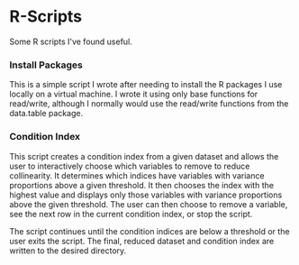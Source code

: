 # R-Scripts
Some R scripts I've found useful.

### Install Packages
This is a simple script I wrote after needing to install the R packages I use locally on a virtual machine.  I wrote it using only base functions for read/write, although I normally would use the read/write functions from the data.table package.

### Condition Index
This script creates a condition index from a given dataset and allows the user to interactively choose which variables to remove to reduce collinearity.  It determines which indices have variables with variance proportions above a given threshold.  It then chooses the index with the highest value and displays only those variables with variance proportions above the given threshold.  The user can then choose to remove a variable, see the next row in the current condition index, or stop the script.

The script continues until the condition indices are below a threshold or the user exits the script.  The final, reduced dataset and condition index are written to the desired directory.
